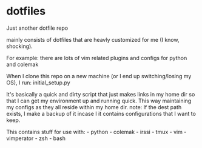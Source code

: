 dotfiles
=======

Just another dotfile repo

mainly consists of dotfiles that are heavly customized for me (I know,
shocking).

For example: there are lots of vim related plugins and configs for python and
colemak

When I clone this repo on a new machine (or I end up switching/losing my OS), I run:
    initial_setup.py

It's basically a quick and dirty script that just makes links in my home dir
so that I can get my environment up and running quick. This way maintaining my
configs as they all reside within my home dir.
note: If the dest path exists, I make a backup of it incase I
it contains configurations that I want to keep.


This contains stuff for use with:
    - python
    - colemak
    - irssi
    - tmux
    - vim
    - vimperator
    - zsh
    - bash

